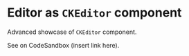 # Editor as `CKEditor` component

Advanced showcase of `CKEditor` component.

See on CodeSandbox (insert link here).
